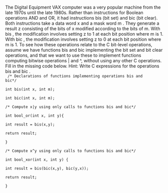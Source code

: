 The Digital Equipment VAX computer was a very popular
machine from the late 1970s until the late 1980s. Rather than
instructions for Boolean operations AND and OR, it had
instructions bis (bit set) and bic (bit clear). Both instructions
take a data word x and a mask word m . They generate a result
z consisting of the bits of x modified according to the bits of
m. With bis , the modification involves setting z to 1 at each
bit position where m is 1. With bic , the modification involves
setting z to 0 at each bit position where m is 1.
To see how these operations relate to the C bit-level
operations, assume we have functions bis and bic
implementing the bit set and bit clear operations, and that we
want to use these to implement functions computing bitwise
operations | and ^, without using any other C operations. Fill in
the missing code below. Hint: Write C expressions for the
operations bis and bic .   
<code>
/* Declarations of functions implementing operations bis and bic*/  
int bis(int x, int m);  
int bic(int x, int m);  
/* Compute x|y using only calls to functions bis and bic*/  
int bool_or(int x, int y){  
    int result = bis(x,y);   
    return result;  
}  
/* Compute x^y using only calls to functions bis and bic*/   
int bool_xor(int x, int y) {  
   int result = bis(bic(x,y), bic(y,x));  
   return result;  
}
</code>